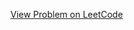 [View Problem on LeetCode](https://leetcode.com/problems/minimum-cost-to-make-at-least-one-valid-path-in-a-grid/)